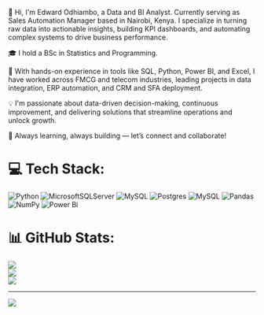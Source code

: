 👋 Hi, I'm Edward Odhiambo, a Data and BI Analyst. Currently serving as Sales Automation Manager based in Nairobi, Kenya. I specialize in turning raw data into actionable insights, building KPI dashboards, and automating complex systems to drive business performance.<br/>

🎓 I hold a BSc in Statistics and Programming.<br/>

🚀 With hands-on experience in tools like SQL, Python, Power BI, and Excel, I have worked across FMCG and telecom industries, leading projects in data integration, ERP automation, and CRM and SFA deployment.<br/>

💡 I'm passionate about data-driven decision-making, continuous improvement, and delivering solutions that streamline operations and unlock growth.<br/>

🔗 Always learning, always building — let’s connect and collaborate!<br/>


# 💻 Tech Stack:
![Python](https://img.shields.io/badge/python-3670A0?style=for-the-badge&logo=python&logoColor=ffdd54) ![MicrosoftSQLServer](https://img.shields.io/badge/Microsoft%20SQL%20Server-CC2927?style=for-the-badge&logo=microsoft%20sql%20server&logoColor=white) ![MySQL](https://img.shields.io/badge/mysql-4479A1.svg?style=for-the-badge&logo=mysql&logoColor=white) ![Postgres](https://img.shields.io/badge/postgres-%23316192.svg?style=for-the-badge&logo=postgresql&logoColor=white) ![MySQL](https://img.shields.io/badge/mysql-4479A1.svg?style=for-the-badge&logo=mysql&logoColor=white)  ![Pandas](https://img.shields.io/badge/pandas-%23150458.svg?style=for-the-badge&logo=pandas&logoColor=white) ![NumPy](https://img.shields.io/badge/numpy-%23013243.svg?style=for-the-badge&logo=numpy&logoColor=white) ![Power Bi](https://img.shields.io/badge/power_bi-F2C811?style=for-the-badge&logo=powerbi&logoColor=black)
# 📊 GitHub Stats:
![](https://github-readme-stats.vercel.app/api?username=EddOdhiambo&theme=merko&hide_border=false&include_all_commits=false&count_private=false)<br/>
![](https://nirzak-streak-stats.vercel.app/?user=EddOdhiambo&theme=merko&hide_border=false)<br/>
![](https://github-readme-stats.vercel.app/api/top-langs/?username=EddOdhiambo&theme=merko&hide_border=false&include_all_commits=false&count_private=false&layout=compact)

---
[![](https://visitcount.itsvg.in/api?id=EddOdhiambo&icon=0&color=0)](https://visitcount.itsvg.in)

<!-- Proudly created with GPRM ( https://gprm.itsvg.in ) -->
